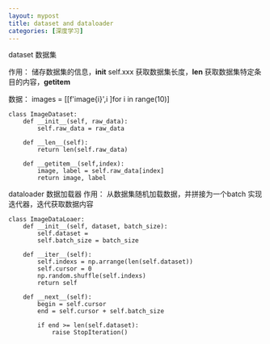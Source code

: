 ```yaml
---
layout: mypost
title: dataset and dataloader
categories: [深度学习]
---
```



dataset 数据集

作用：
储存数据集的信息，__init__ self.xxx
获取数据集长度，__len__
获取数据集特定条目的内容，__getitem__

数据：
images = [[f'image{i}',i ]for i in range(10)]
```
class ImageDataset:
    def __init__(self, raw_data):
        self.raw_data = raw_data

    def __len__(self):
        return len(self.raw_data)

    def __getitem__(self,index):
        image, label = self.raw_data[index]
        return image, label

```


dataloader 数据加载器
作用：
从数据集随机加载数据，并拼接为一个batch
实现迭代器，迭代获取数据内容
```
class ImageDataLoaer:
    def __init__(self, dataset, batch_size):
        self.dataset = 
        self.batch_size = batch_size
    
    def __iter__(self):
        self.indexs = np.arrange(len(self.dataset))
        self.cursor = 0
        np.random.shuffle(self.indexs)
        return self

    def __next__(self):
        begin = self.cursor
        end = self.cursor + self.batch_size

        if end >= len(self.dataset):
            raise StopIteration()